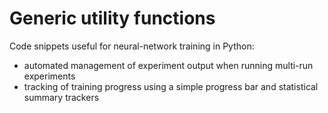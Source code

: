 # Generic utility functions

Code snippets useful for neural-network training in Python:

- automated management of experiment output when running multi-run experiments
- tracking of training progress using a simple progress bar and statistical summary trackers

